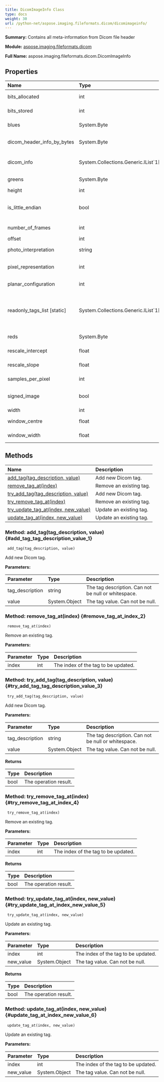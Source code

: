 ```yaml
---
title: DicomImageInfo Class
type: docs
weight: 30
url: /python-net/aspose.imaging.fileformats.dicom/dicomimageinfo/
---
```


**Summary:** Contains all meta-information from Dicom file header

**Module:** [aspose.imaging.fileformats.dicom](/imaging/python-net/aspose.imaging.fileformats.dicom/)

**Full Name:** aspose.imaging.fileformats.dicom.DicomImageInfo

## **Properties**
| **Name** | **Type** | **Access** | **Description** |
| :- | :- | :- | :- |
| bits_allocated | int | r | Gets a value of the "bitsAllocated". |
| bits_stored | int | r | Gets the number of stored bits. |
| blues | System.Byte | r | Gets the array colors of the blue |
| dicom_header_info_by_bytes | System.Byte | r | Gets the dicom header information by bytes. |
| dicom_info | System.Collections.Generic.IList`1[[System.String]] | r | Gets the header information of the DICOM file. |
| greens | System.Byte | r | Gets the array colors of the green |
| height | int | r | Gets the height. |
| is_little_endian | bool | r | Gets a value indicating whether this instance is little endian. |
| number_of_frames | int | r | Gets the number of frames. |
| offset | int | r | Gets the offset. |
| photo_interpretation | string | r | Gets a value of the "PhotoInterpretation". |
| pixel_representation | int | r | Gets a value of the pixel "pixelRepresentation". |
| planar_configuration | int | r | Gets the planar configuration. |
| readonly_tags_list [static] | System.Collections.Generic.IList`1[[System.String]] | r | The read-only tags list. These tag values will be reset according to the actual image data upon image save. |
| reds | System.Byte | r | Gets the array colors of the red |
| rescale_intercept | float | r | Gets a value of the "rescaleIntercept". |
| rescale_slope | float | r | Gets a value of the "rescaleSlope". |
| samples_per_pixel | int | r | Gets a value of the "samplesPerPixel". |
| signed_image | bool | r | Gets a value indicating whether "signedImage". |
| width | int | r | Gets the width. |
| window_centre | float | r | Gets the window centre. |
| window_width | float | r | Gets the width of the window. |
## **Methods**
| **Name** | **Description** |
| :- | :- |
| [add_tag(tag_description, value)](#add_tag_tag_description_value_1) | Add new Dicom tag. |
| [remove_tag_at(index)](#remove_tag_at_index_2) | Remove an existing tag. |
| [try_add_tag(tag_description, value)](#try_add_tag_tag_description_value_3) | Add new Dicom tag. |
| [try_remove_tag_at(index)](#try_remove_tag_at_index_4) | Remove an existing tag. |
| [try_update_tag_at(index, new_value)](#try_update_tag_at_index_new_value_5) | Update an existing tag. |
| [update_tag_at(index, new_value)](#update_tag_at_index_new_value_6) | Update an existing tag. |


### Method: add_tag(tag_description, value) {#add_tag_tag_description_value_1}


```
 add_tag(tag_description, value) 
```

Add new Dicom tag.

**Parameters:**

| Parameter | Type | Description |
| :- | :- | :- |
| tag_description | string | The tag description. Can not be null or whitespace. |
| value | System.Object | The tag value. Can not be null. |

### Method: remove_tag_at(index) {#remove_tag_at_index_2}


```
 remove_tag_at(index) 
```

Remove an existing tag.

**Parameters:**

| Parameter | Type | Description |
| :- | :- | :- |
| index | int | The index of the tag to be updated. |

### Method: try_add_tag(tag_description, value) {#try_add_tag_tag_description_value_3}


```
 try_add_tag(tag_description, value) 
```

Add new Dicom tag.

**Parameters:**

| Parameter | Type | Description |
| :- | :- | :- |
| tag_description | string | The tag description. Can not be null or whitespace. |
| value | System.Object | The tag value. Can not be null. |

**Returns**

| Type | Description |
| :- | :- |
| bool | The operation result. |


### Method: try_remove_tag_at(index) {#try_remove_tag_at_index_4}


```
 try_remove_tag_at(index) 
```

Remove an existing tag.

**Parameters:**

| Parameter | Type | Description |
| :- | :- | :- |
| index | int | The index of the tag to be updated. |

**Returns**

| Type | Description |
| :- | :- |
| bool | The operation result. |


### Method: try_update_tag_at(index, new_value) {#try_update_tag_at_index_new_value_5}


```
 try_update_tag_at(index, new_value) 
```

Update an existing tag.

**Parameters:**

| Parameter | Type | Description |
| :- | :- | :- |
| index | int | The index of the tag to be updated. |
| new_value | System.Object | The tag value. Can not be null. |

**Returns**

| Type | Description |
| :- | :- |
| bool | The operation result. |


### Method: update_tag_at(index, new_value) {#update_tag_at_index_new_value_6}


```
 update_tag_at(index, new_value) 
```

Update an existing tag.

**Parameters:**

| Parameter | Type | Description |
| :- | :- | :- |
| index | int | The index of the tag to be updated. |
| new_value | System.Object | The tag value. Can not be null. |

